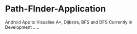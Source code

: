 # Path-FInder-Application
Android App to Visualise A*, Dijkstra, BFS and DFS
Currently in Development .....
